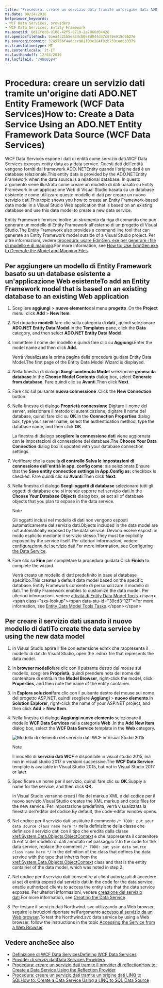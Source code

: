 ```yaml
---
title: "Procedura: creare un servizio dati tramite un'origine dati ADO.NET Entity Framework (WCF Data Services)"
ms.date: 08/24/2018
helpviewer_keywords:
- WCF Data Services, providers
- WCF Data Services, Entity Framework
ms.assetid: 6d11fec8-0108-42f5-8719-2a7866d04428
ms.openlocfilehash: 0aea4c21b5ea34cb0e8d944d37c879e918d6b27e
ms.sourcegitcommit: 32a575bf4adccc901f00e264f92b759ced633379
ms.translationtype: MT
ms.contentlocale: it-IT
ms.lasthandoff: 12/04/2019
ms.locfileid: "74800594"
---
```

# <a name="how-to-create-a-data-service-using-an-adonet-entity-framework-data-source-wcf-data-services"></a><span data-ttu-id="39cd3-102">Procedura: creare un servizio dati tramite un'origine dati ADO.NET Entity Framework (WCF Data Services)</span><span class="sxs-lookup"><span data-stu-id="39cd3-102">How to: Create a Data Service Using an ADO.NET Entity Framework Data Source (WCF Data Services)</span></span>

<span data-ttu-id="39cd3-103">WCF Data Services espone i dati di entità come servizio dati.</span><span class="sxs-lookup"><span data-stu-id="39cd3-103">WCF Data Services exposes entity data as a data service.</span></span> <span data-ttu-id="39cd3-104">Questi dati dell'entità vengono forniti dal framework ADO. NETEntity quando l'origine dati è un database relazionale.</span><span class="sxs-lookup"><span data-stu-id="39cd3-104">This entity data is provided by the ADO.NETEntity Framework when the data source is a relational database.</span></span> <span data-ttu-id="39cd3-105">In questo argomento viene illustrato come creare un modello di dati basato su Entity Framework in un'applicazione Web di Visual Studio basata su un database esistente e come utilizzare questo modello di dati per creare un nuovo servizio dati.</span><span class="sxs-lookup"><span data-stu-id="39cd3-105">This topic shows you how to create an Entity Framework-based data model in a Visual Studio Web application that is based on an existing database and use this data model to create a new data service.</span></span>

<span data-ttu-id="39cd3-106">Entity Framework fornisce inoltre un strumento da riga di comando che può generare un modello di Entity Framework all'esterno di un progetto di Visual Studio.</span><span class="sxs-lookup"><span data-stu-id="39cd3-106">The Entity Framework also provides a command line tool that can generate an Entity Framework model outside of a Visual Studio project.</span></span> <span data-ttu-id="39cd3-107">Per altre informazioni, vedere [procedura: usare EdmGen. exe per generare i file di modello e di mapping](../adonet/ef/how-to-use-edmgen-exe-to-generate-the-model-and-mapping-files.md).</span><span class="sxs-lookup"><span data-stu-id="39cd3-107">For more information, see [How to: Use EdmGen.exe to Generate the Model and Mapping Files](../adonet/ef/how-to-use-edmgen-exe-to-generate-the-model-and-mapping-files.md).</span></span>

## <a name="to-add-an-entity-framework-model-that-is-based-on-an-existing-database-to-an-existing-web-application"></a><span data-ttu-id="39cd3-108">Per aggiungere un modello di Entity Framework basato su un database esistente a un'applicazione Web esistente</span><span class="sxs-lookup"><span data-stu-id="39cd3-108">To add an Entity Framework model that is based on an existing database to an existing Web application</span></span>

1. <span data-ttu-id="39cd3-109">Scegliere **aggiungi** > **nuovo elemento**dal menu **progetto** .</span><span class="sxs-lookup"><span data-stu-id="39cd3-109">On the **Project** menu, click **Add** > **New Item**.</span></span>

2. <span data-ttu-id="39cd3-110">Nel riquadro **modelli** fare clic sulla categoria di **dati** , quindi selezionare **ADO.NET Entity Data Model**.</span><span class="sxs-lookup"><span data-stu-id="39cd3-110">In the **Templates** pane, click the **Data** category, and then select **ADO.NET Entity Data Model**.</span></span>

3. <span data-ttu-id="39cd3-111">Immettere il nome del modello e quindi fare clic su **Aggiungi**.</span><span class="sxs-lookup"><span data-stu-id="39cd3-111">Enter the model name and then click **Add**.</span></span>

     <span data-ttu-id="39cd3-112">Verrà visualizzata la prima pagina della procedura guidata Entity Data Model.</span><span class="sxs-lookup"><span data-stu-id="39cd3-112">The first page of the Entity Data Model Wizard is displayed.</span></span>

4. <span data-ttu-id="39cd3-113">Nella finestra di dialogo **Scegli contenuto Model** selezionare **genera da database**.</span><span class="sxs-lookup"><span data-stu-id="39cd3-113">In the **Choose Model Contents** dialog box, select **Generate from database**.</span></span> <span data-ttu-id="39cd3-114">Fare quindi clic su **Avanti**.</span><span class="sxs-lookup"><span data-stu-id="39cd3-114">Then click **Next**.</span></span>

5. <span data-ttu-id="39cd3-115">Fare clic sul pulsante **nuova connessione** .</span><span class="sxs-lookup"><span data-stu-id="39cd3-115">Click the **New Connection** button.</span></span>

6. <span data-ttu-id="39cd3-116">Nella finestra di dialogo **Proprietà connessione** Digitare il nome del server, selezionare il metodo di autenticazione, digitare il nome del database, quindi fare clic su **OK**.</span><span class="sxs-lookup"><span data-stu-id="39cd3-116">In the **Connection Properties** dialog box, type your server name, select the authentication method, type the database name, and then click **OK**.</span></span>

     <span data-ttu-id="39cd3-117">La finestra di dialogo **scegliere la connessione dati** viene aggiornata con le impostazioni di connessione del database.</span><span class="sxs-lookup"><span data-stu-id="39cd3-117">The **Choose Your Data Connection** dialog box is updated with your database connection settings.</span></span>

7. <span data-ttu-id="39cd3-118">Verificare che la casella **di controllo Salva le impostazioni di connessione dell'entità in app. config come:** sia selezionata.</span><span class="sxs-lookup"><span data-stu-id="39cd3-118">Ensure that the **Save entity connection settings in App.Config as:** checkbox is checked.</span></span> <span data-ttu-id="39cd3-119">Fare quindi clic su **Avanti**.</span><span class="sxs-lookup"><span data-stu-id="39cd3-119">Then click **Next**.</span></span>

8. <span data-ttu-id="39cd3-120">Nella finestra di dialogo **Scegli oggetti di database** selezionare tutti gli oggetti di database che si intende esporre nel servizio dati.</span><span class="sxs-lookup"><span data-stu-id="39cd3-120">In the **Choose Your Database Objects** dialog box, select all of database objects that you plan to expose in the data service.</span></span>

    > [!NOTE]
    > <span data-ttu-id="39cd3-121">Gli oggetti inclusi nel modello di dati non vengono esposti automaticamente dal servizio dati.</span><span class="sxs-lookup"><span data-stu-id="39cd3-121">Objects included in the data model are not automatically exposed by the data service.</span></span> <span data-ttu-id="39cd3-122">Devono essere esposti in modo esplicito mediante il servizio stesso.</span><span class="sxs-lookup"><span data-stu-id="39cd3-122">They must be explicitly exposed by the service itself.</span></span> <span data-ttu-id="39cd3-123">Per ulteriori informazioni, vedere [configurazione del servizio dati](configuring-the-data-service-wcf-data-services.md).</span><span class="sxs-lookup"><span data-stu-id="39cd3-123">For more information, see [Configuring the Data Service](configuring-the-data-service-wcf-data-services.md).</span></span>

9. <span data-ttu-id="39cd3-124">Fare clic su **Fine** per completare la procedura guidata.</span><span class="sxs-lookup"><span data-stu-id="39cd3-124">Click **Finish** to complete the wizard.</span></span>

     <span data-ttu-id="39cd3-125">Verrà creato un modello di dati predefinito in base al database specifico.</span><span class="sxs-lookup"><span data-stu-id="39cd3-125">This creates a default data model based on the specific database.</span></span> <span data-ttu-id="39cd3-126">Entity Framework consente di personalizzare il modello di dati.</span><span class="sxs-lookup"><span data-stu-id="39cd3-126">The Entity Framework enables to customize the data model.</span></span> <span data-ttu-id="39cd3-127">Per ulteriori informazioni, vedere [attività di Entity Data Model Tools](https://docs.microsoft.com/previous-versions/dotnet/netframework-4.0/bb738480(v=vs.100)).</span><span class="sxs-lookup"><span data-stu-id="39cd3-127">For more information, see [Entity Data Model Tools Tasks](https://docs.microsoft.com/previous-versions/dotnet/netframework-4.0/bb738480(v=vs.100)).</span></span>

## <a name="to-create-the-data-service-by-using-the-new-data-model"></a><span data-ttu-id="39cd3-128">Per creare il servizio dati usando il nuovo modello di dati</span><span class="sxs-lookup"><span data-stu-id="39cd3-128">To create the data service by using the new data model</span></span>

1. <span data-ttu-id="39cd3-129">In Visual Studio aprire il file con estensione edmx che rappresenta il modello di dati.</span><span class="sxs-lookup"><span data-stu-id="39cd3-129">In Visual Studio, open the .edmx file that represents the data model.</span></span>

2. <span data-ttu-id="39cd3-130">In **browser modello**fare clic con il pulsante destro del mouse sul modello, scegliere **Proprietà**, quindi prendere nota del nome del contenitore di entità.</span><span class="sxs-lookup"><span data-stu-id="39cd3-130">In the **Model Browser**, right-click the model, click **Properties**, and then note the name of the entity container.</span></span>

3. <span data-ttu-id="39cd3-131">In **Esplora soluzioni**fare clic con il pulsante destro del mouse sul nome del progetto ASP.NET, quindi scegliere **Aggiungi** > **nuovo elemento**.</span><span class="sxs-lookup"><span data-stu-id="39cd3-131">In **Solution Explorer**, right-click the name of your ASP.NET project, and then click **Add** > **New Item**.</span></span>

4. <span data-ttu-id="39cd3-132">Nella finestra di dialogo **Aggiungi nuovo elemento** selezionare il modello **WCF Data Services** nella categoria **Web** .</span><span class="sxs-lookup"><span data-stu-id="39cd3-132">In the **Add New Item** dialog box, select the **WCF Data Service** template in the **Web** category.</span></span>

   ![Modello di elemento del servizio dati WCF in Visual Studio 2015](./media/wcf-data-service-item-template.png)

   > [!NOTE]
   > <span data-ttu-id="39cd3-134">Il modello di **servizio dati WCF** è disponibile in visual studio 2015, ma non in visual studio 2017 o versioni successive.</span><span class="sxs-lookup"><span data-stu-id="39cd3-134">The **WCF Data Service** template is available in Visual Studio 2015, but not in Visual Studio 2017 or later.</span></span>

5. <span data-ttu-id="39cd3-135">Specificare un nome per il servizio, quindi fare clic su **OK**.</span><span class="sxs-lookup"><span data-stu-id="39cd3-135">Supply a name for the service, and then click **OK**.</span></span>

     <span data-ttu-id="39cd3-136">In Visual Studio verranno creati i file del markup XML e del codice per il nuovo servizio.</span><span class="sxs-lookup"><span data-stu-id="39cd3-136">Visual Studio creates the XML markup and code files for the new service.</span></span> <span data-ttu-id="39cd3-137">Per impostazione predefinita, verrà visualizzata la finestra dell'editor del codice.</span><span class="sxs-lookup"><span data-stu-id="39cd3-137">By default, the code-editor window opens.</span></span>

6. <span data-ttu-id="39cd3-138">Nel codice per il servizio dati sostituire il commento `/* TODO: put your data source class name here */` nella definizione della classe che definisce il servizio dati con il tipo che eredita dalla classe <xref:System.Data.Objects.ObjectContext> e che rappresenta il contenitore di entità del modello di dati annotato nel passaggio 2.</span><span class="sxs-lookup"><span data-stu-id="39cd3-138">In the code for the data service, replace the comment `/* TODO: put your data source class name here */` in the definition of the class that defines the data service with the type that inherits from the <xref:System.Data.Objects.ObjectContext> class and that is the entity container of the data model, which was noted in step 2.</span></span>

7. <span data-ttu-id="39cd3-139">Nel codice per il servizio dati consentire ai client autorizzati di accedere ai set di entità esposti dal servizio dati.</span><span class="sxs-lookup"><span data-stu-id="39cd3-139">In the code for the data service, enable authorized clients to access the entity sets that the data service exposes.</span></span> <span data-ttu-id="39cd3-140">Per ulteriori informazioni, vedere [creazione del servizio dati](creating-the-data-service.md).</span><span class="sxs-lookup"><span data-stu-id="39cd3-140">For more information, see [Creating the Data Service](creating-the-data-service.md).</span></span>

8. <span data-ttu-id="39cd3-141">Per testare il servizio dati Northwind. svc utilizzando una Web browser, seguire le istruzioni riportate nell'argomento [accesso al servizio da un Web browser](accessing-the-service-from-a-web-browser-wcf-data-services-quickstart.md).</span><span class="sxs-lookup"><span data-stu-id="39cd3-141">To test the Northwind.svc data service by using a Web browser, follow the instructions in the topic [Accessing the Service from a Web Browser](accessing-the-service-from-a-web-browser-wcf-data-services-quickstart.md).</span></span>

## <a name="see-also"></a><span data-ttu-id="39cd3-142">Vedere anche</span><span class="sxs-lookup"><span data-stu-id="39cd3-142">See also</span></span>

- [<span data-ttu-id="39cd3-143">Definizione di WCF Data Services</span><span class="sxs-lookup"><span data-stu-id="39cd3-143">Defining WCF Data Services</span></span>](defining-wcf-data-services.md)
- [<span data-ttu-id="39cd3-144">Provider di servizi dati</span><span class="sxs-lookup"><span data-stu-id="39cd3-144">Data Services Providers</span></span>](data-services-providers-wcf-data-services.md)
- [<span data-ttu-id="39cd3-145">Procedura: creare un servizio dati tramite il provider di reflection</span><span class="sxs-lookup"><span data-stu-id="39cd3-145">How to: Create a Data Service Using the Reflection Provider</span></span>](create-a-data-service-using-rp-wcf-data-services.md)
- [<span data-ttu-id="39cd3-146">Procedura: creare un servizio dati tramite un'origine dati LINQ to SQL</span><span class="sxs-lookup"><span data-stu-id="39cd3-146">How to: Create a Data Service Using a LINQ to SQL Data Source</span></span>](create-a-data-service-using-linq-to-sql-wcf.md)
